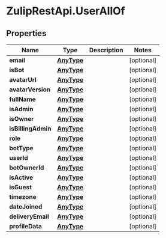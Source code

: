 # ZulipRestApi.UserAllOf

## Properties

Name | Type | Description | Notes
------------ | ------------- | ------------- | -------------
**email** | [**AnyType**](.md) |  | [optional] 
**isBot** | [**AnyType**](.md) |  | [optional] 
**avatarUrl** | [**AnyType**](.md) |  | [optional] 
**avatarVersion** | [**AnyType**](.md) |  | [optional] 
**fullName** | [**AnyType**](.md) |  | [optional] 
**isAdmin** | [**AnyType**](.md) |  | [optional] 
**isOwner** | [**AnyType**](.md) |  | [optional] 
**isBillingAdmin** | [**AnyType**](.md) |  | [optional] 
**role** | [**AnyType**](.md) |  | [optional] 
**botType** | [**AnyType**](.md) |  | [optional] 
**userId** | [**AnyType**](.md) |  | [optional] 
**botOwnerId** | [**AnyType**](.md) |  | [optional] 
**isActive** | [**AnyType**](.md) |  | [optional] 
**isGuest** | [**AnyType**](.md) |  | [optional] 
**timezone** | [**AnyType**](.md) |  | [optional] 
**dateJoined** | [**AnyType**](.md) |  | [optional] 
**deliveryEmail** | [**AnyType**](.md) |  | [optional] 
**profileData** | [**AnyType**](.md) |  | [optional] 


